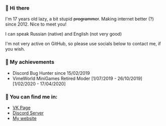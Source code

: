 ### 👋 Hi there 
I'm 17 years old lazy, a bit stupid ~~programmer~~. Making internet better (?) since 2012. Nice to meet you!

I can speak Russian (native) and English (not very good)

I'm not very active on GitHub, so please use socials below to contact me, if you wish.

### 🔰 My achievements
* Discord Bug Hunter since 15/02/2019
* VimeWorld MiniGames Retired Moder [1/07/2019 - 26/10/2019] [1/02/2020 - 17/04/2020]

### 🌃 You can find me in:
* [VK Page](https://vk.com/id233376981)
* [Discord Server](https://discord.gg/v7cxucv)
* [My website](https://ifusion.me)
